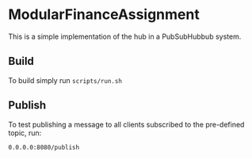 # ModularFinanceAssignment
This is a simple implementation of the hub in a PubSubHubbub system.

## Build
To build simply run `scripts/run.sh`

## Publish
To test publishing a message to all clients subscribed to the pre-defined topic, run:
```
0.0.0.0:8080/publish
```